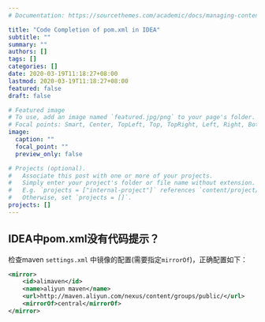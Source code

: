 ```yaml
---
# Documentation: https://sourcethemes.com/academic/docs/managing-content/

title: "Code Completion of pom.xml in IDEA"
subtitle: ""
summary: ""
authors: []
tags: []
categories: []
date: 2020-03-19T11:18:27+08:00
lastmod: 2020-03-19T11:18:27+08:00
featured: false
draft: false

# Featured image
# To use, add an image named `featured.jpg/png` to your page's folder.
# Focal points: Smart, Center, TopLeft, Top, TopRight, Left, Right, BottomLeft, Bottom, BottomRight.
image:
  caption: ""
  focal_point: ""
  preview_only: false

# Projects (optional).
#   Associate this post with one or more of your projects.
#   Simply enter your project's folder or file name without extension.
#   E.g. `projects = ["internal-project"]` references `content/project/deep-learning/index.md`.
#   Otherwise, set `projects = []`.
projects: []
---
```


## IDEA中pom.xml没有代码提示？

检查maven `settings.xml` 中镜像的配置(需要指定`mirrorOf`)，正确配置如下：

```xml
<mirror>
	<id>alimaven</id>
	<name>aliyun maven</name>
	<url>http://maven.aliyun.com/nexus/content/groups/public/</url>
	<mirrorOf>central</mirrorOf>        
</mirror>
```

